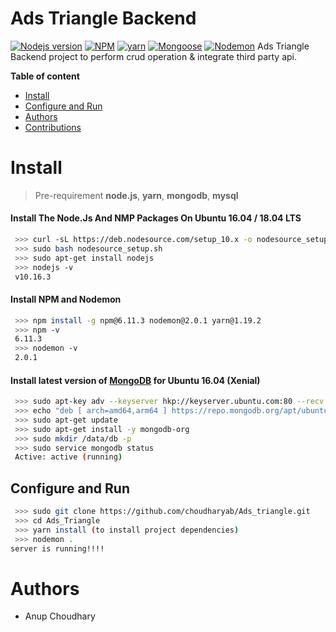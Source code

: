 # Ads Triangle Backend


[![Nodejs version](https://img.shields.io/badge/nodejs-10.16.3-blue.svg)](https://nodejs.org/en/blog/release/v10.16.3/) [![NPM](https://img.shields.io/badge/npm-6.11.3-skyblue.svg)](https://www.npmjs.com/package/npm/v/6.11.3) [![yarn](https://img.shields.io/badge/yarn-1.19.2-%23ff3300.svg)](https://github.com/yarnpkg/yarn#readme) [![Mongoose](https://img.shields.io/badge/mongoose-5.7.14-green.svg)](https://www.npmjs.com/package/mongoose/v/5.7.14)  [![Nodemon](https://img.shields.io/badge/nodemon-2.0.1-%23990099.svg)](https://www.npmjs.com/package/nodemon/v/2.0.1) 
Ads Triangle Backend project to perform crud operation  & integrate third party api.


__Table of content__
    
- [Install](#install)
- [Configure and Run](#configure-and-run)
- [Authors](#authors)
- [Contributions](#contributions)


# Install
> Pre-requirement
**node.js**, **yarn**, **mongodb**, **mysql**

#### Install The Node.Js And NMP Packages On Ubuntu 16.04 / 18.04 LTS
```sh
 >>> curl -sL https://deb.nodesource.com/setup_10.x -o nodesource_setup.sh
 >>> sudo bash nodesource_setup.sh
 >>> sudo apt-get install nodejs
 >>> nodejs -v
 v10.16.3
```
#### Install NPM and Nodemon
```sh
 >>> npm install -g npm@6.11.3 nodemon@2.0.1 yarn@1.19.2
 >>> npm -v
 6.11.3
 >>> nodemon -v
 2.0.1
```

#### Install latest version of [MongoDB](https://docs.mongodb.com/manual/tutorial/install-mongodb-on-ubuntu/) for Ubuntu 16.04 (Xenial)
```sh
 >>> sudo apt-key adv --keyserver hkp://keyserver.ubuntu.com:80 --recv 9DA31620334BD75D9DCB49F368818C72E52529D4
 >>> echo "deb [ arch=amd64,arm64 ] https://repo.mongodb.org/apt/ubuntu xenial/mongodb-org/4.0 multiverse" | sudo tee /etc/apt/sources.list.d/mongodb-org-4.0.list
 >>> sudo apt-get update
 >>> sudo apt-get install -y mongodb-org
 >>> sudo mkdir /data/db -p
 >>> sudo service mongodb status
 Active: active (running)
```

## Configure and Run
```sh
 >>> sudo git clone https://github.com/choudharyab/Ads_triangle.git
 >>> cd Ads_Triangle
 >>> yarn install (to install project dependencies)
 >>> nodemon .
server is running!!!!
```

# Authors
- Anup Choudhary
